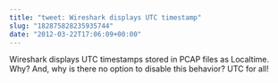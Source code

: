 ```yaml
---
title: "tweet: Wireshark displays UTC timestamp"
slug: "182875828235935744"
date: "2012-03-22T17:06:09+00:00"
---
```

Wireshark displays UTC timestamps stored in PCAP files as Localtime. Why? And, why is there no option to disable this behavior? UTC for all!